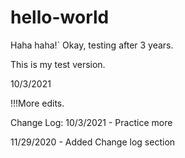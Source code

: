 # hello-world

Haha haha!`
Okay, testing after 3 years.

This is my test version.

10/3/2021

!!!More edits.

Change Log:
10/3/2021 - Practice more

11/29/2020 - Added Change log section
